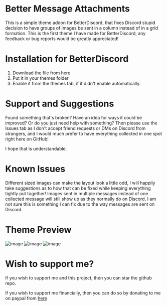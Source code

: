 # Better Message Attachments
This is a simple theme addon for BetterDiscord, that fixes Discord stupid decision to have groups of images be sent in a column instead of in a grid formation.
This is the first theme I have made for BetterDiscord, any feedback or bug reports would be greatly appreciated!


# Installation for BetterDiscord
1) Download the file from here
2) Put it in your themes folder
3) Enable it from the themes tab, if it didn't enable automatically.


# Support and Suggestions
Found something that's broken?
Have an idea for ways it could be improved?
Or do you just need help with something?
Then please use the Issues tab as I don't accept friend requests or DMs on Discord from strangers, and I would much prefer to have everything collected in one spot right here on GitHub!

I hope that is understandable.


# Known Issues
Different sized images can make the layout look a little odd, I will happily take suggestions as to how that can be fixed while keeping everything tightly put together!
Images sent in multiple messages instead of one collected message will still show up as they normally do on Discord, I am not sure this is something I can fix due to the way messages are sent on Discord.


# Theme Preview
![image](https://user-images.githubusercontent.com/12025450/182887584-7572f769-a89d-4528-807a-411554cf6f6a.png)
![image](https://user-images.githubusercontent.com/12025450/182887468-2a3b550e-0993-4b96-b5f8-9c059ec6dbd9.png)
![image](https://user-images.githubusercontent.com/12025450/182887540-8bd964f3-bdc0-4834-b28a-7fd2129b2bc2.png)

# Wish to support me?
If you wish to support me and this project, then you can star the github repo.

If you wish to support me financially, then you can do so by donating to me on paypal from [here](https://paypal.me/anderzenn)
